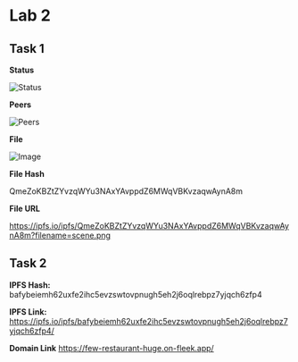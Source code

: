 # Lab 2
## Task 1

__Status__

![Status](/Sum24-intro-labs/Images/status.jpg)

__Peers__

![Peers](/Sum24-intro-labs/Images/peers.jpg)

__File__

![Image](/Sum24-intro-labs/Images/image.jpg)

__File Hash__

QmeZoKBZtZYvzqWYu3NAxYAvppdZ6MWqVBKvzaqwAynA8m

__File URL__

https://ipfs.io/ipfs/QmeZoKBZtZYvzqWYu3NAxYAvppdZ6MWqVBKvzaqwAynA8m?filename=scene.png

## Task 2

__IPFS Hash:__ bafybeiemh62uxfe2ihc5evzswtovpnugh5eh2j6oqlrebpz7yjqch6zfp4

__IPFS Link:__ https://ipfs.io/ipfs/bafybeiemh62uxfe2ihc5evzswtovpnugh5eh2j6oqlrebpz7yjqch6zfp4/

__Domain Link__ https://few-restaurant-huge.on-fleek.app/
